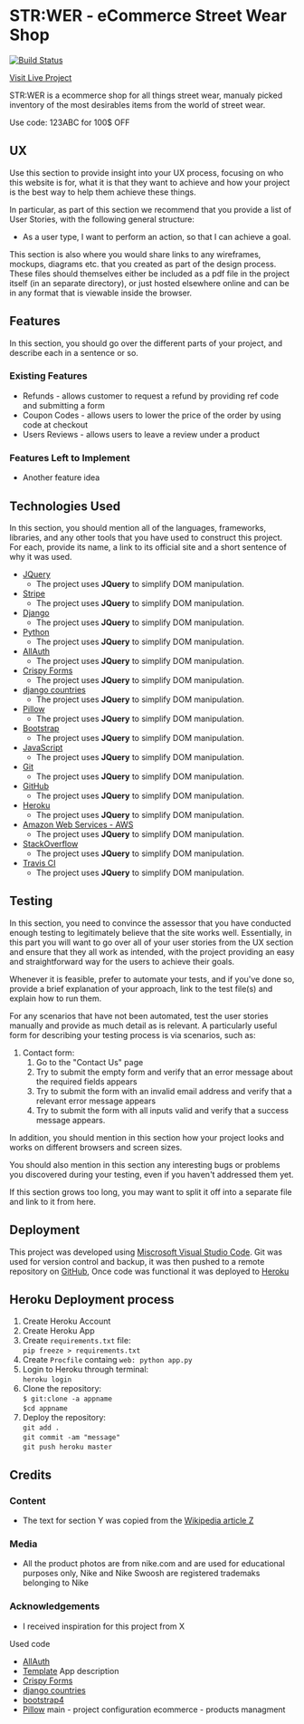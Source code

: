 # STR:WER - eCommerce Street Wear Shop
[![Build Status](https://travis-ci.org/delegacz/md-milestone-4.svg?branch=master)](https://travis-ci.org/delegacz/md-milestone-4)

[Visit Live Project](https://md-milestone-project-4.herokuapp.com/)

STR:WER is a ecommerce shop for all things street wear, manualy picked inventory of the most desirables items from the world of street wear.

Use code: 123ABC for 100$ OFF
 
## UX
 
Use this section to provide insight into your UX process, focusing on who this website is for, what it is that they want to achieve and how your project is the best way to help them achieve these things.

In particular, as part of this section we recommend that you provide a list of User Stories, with the following general structure:
- As a user type, I want to perform an action, so that I can achieve a goal.

This section is also where you would share links to any wireframes, mockups, diagrams etc. that you created as part of the design process. These files should themselves either be included as a pdf file in the project itself (in an separate directory), or just hosted elsewhere online and can be in any format that is viewable inside the browser.

## Features

In this section, you should go over the different parts of your project, and describe each in a sentence or so.
 
### Existing Features
- Refunds - allows customer to request a refund by providing ref code and submitting a form
- Coupon Codes  - allows users to lower the price of the order by using code at checkout
- Users Reviews - allows users to leave a review under a product


### Features Left to Implement
- Another feature idea

## Technologies Used

In this section, you should mention all of the languages, frameworks, libraries, and any other tools that you have used to construct this project. For each, provide its name, a link to its official site and a short sentence of why it was used.

- [JQuery](https://jquery.com)
    - The project uses **JQuery** to simplify DOM manipulation.
- [Stripe](https://jquery.com)
    - The project uses **JQuery** to simplify DOM manipulation.
- [Django](https://jquery.com)
    - The project uses **JQuery** to simplify DOM manipulation.
- [Python](https://jquery.com)
    - The project uses **JQuery** to simplify DOM manipulation.
- [AllAuth](https://django-allauth.readthedocs.io/en/latest/installation.html)
    - The project uses **JQuery** to simplify DOM manipulation.
- [Crispy Forms](#)
    - The project uses **JQuery** to simplify DOM manipulation.
- [django countries](#)
    - The project uses **JQuery** to simplify DOM manipulation.
- [Pillow](#)
    - The project uses **JQuery** to simplify DOM manipulation.
- [Bootstrap](https://jquery.com)
    - The project uses **JQuery** to simplify DOM manipulation.
- [JavaScript](https://jquery.com)
    - The project uses **JQuery** to simplify DOM manipulation.
- [Git](https://jquery.com)
    - The project uses **JQuery** to simplify DOM manipulation.
- [GitHub](https://jquery.com)
    - The project uses **JQuery** to simplify DOM manipulation.
- [Heroku](https://jquery.com)
    - The project uses **JQuery** to simplify DOM manipulation.
- [Amazon Web Services - AWS](https://jquery.com)
    - The project uses **JQuery** to simplify DOM manipulation.
- [StackOverflow](https://jquery.com)
    - The project uses **JQuery** to simplify DOM manipulation.
- [Travis CI](https://jquery.com)
    - The project uses **JQuery** to simplify DOM manipulation.

## Testing

In this section, you need to convince the assessor that you have conducted enough testing to legitimately believe that the site works well. Essentially, in this part you will want to go over all of your user stories from the UX section and ensure that they all work as intended, with the project providing an easy and straightforward way for the users to achieve their goals.

Whenever it is feasible, prefer to automate your tests, and if you've done so, provide a brief explanation of your approach, link to the test file(s) and explain how to run them.

For any scenarios that have not been automated, test the user stories manually and provide as much detail as is relevant. A particularly useful form for describing your testing process is via scenarios, such as:

1. Contact form:
    1. Go to the "Contact Us" page
    2. Try to submit the empty form and verify that an error message about the required fields appears
    3. Try to submit the form with an invalid email address and verify that a relevant error message appears
    4. Try to submit the form with all inputs valid and verify that a success message appears.

In addition, you should mention in this section how your project looks and works on different browsers and screen sizes.

You should also mention in this section any interesting bugs or problems you discovered during your testing, even if you haven't addressed them yet.

If this section grows too long, you may want to split it off into a separate file and link to it from here.

## Deployment
This project was developed using [Miscrosoft Visual Studio Code](https://code.visualstudio.com/).
Git was used for version control and backup, it was then pushed to a remote repository on [GitHub](https://www.github.com/),
Once code was functional it was deployed to [Heroku](https://www.heroku.com/)

## Heroku Deployment process
1. Create Heroku Account
2. Create Heroku App
3. Create `requirements.txt` file:<br>
`pip freeze > requirements.txt`
4.  Create `Procfile` containg `web: python app.py`
5. Login to Heroku through terminal:<br> `heroku login`
6. Clone the repository:<br> `$ git:clone -a appname`<br>`$cd appname`
7. Deploy the repository:<br>`git add .`<br>`git commit -am "message"`<br>`git push heroku master`

## Credits

### Content
- The text for section Y was copied from the [Wikipedia article Z](https://en.wikipedia.org/wiki/Z)

### Media
- All the product photos are from nike.com and are used for educational purposes only, Nike and Nike Swoosh are registered trademaks belonging to Nike

### Acknowledgements

- I received inspiration for this project from X








Used code
- [AllAuth](https://django-allauth.readthedocs.io/en/latest/installation.html)
- [Template](https://mdbootstrap.com/freebies/jquery/e-commerce/)
App description
- [Crispy Forms](#)
- [django countries](#)
- [bootstrap4](#)
- [Pillow](#)
main - project configuration
ecommerce - products managment
